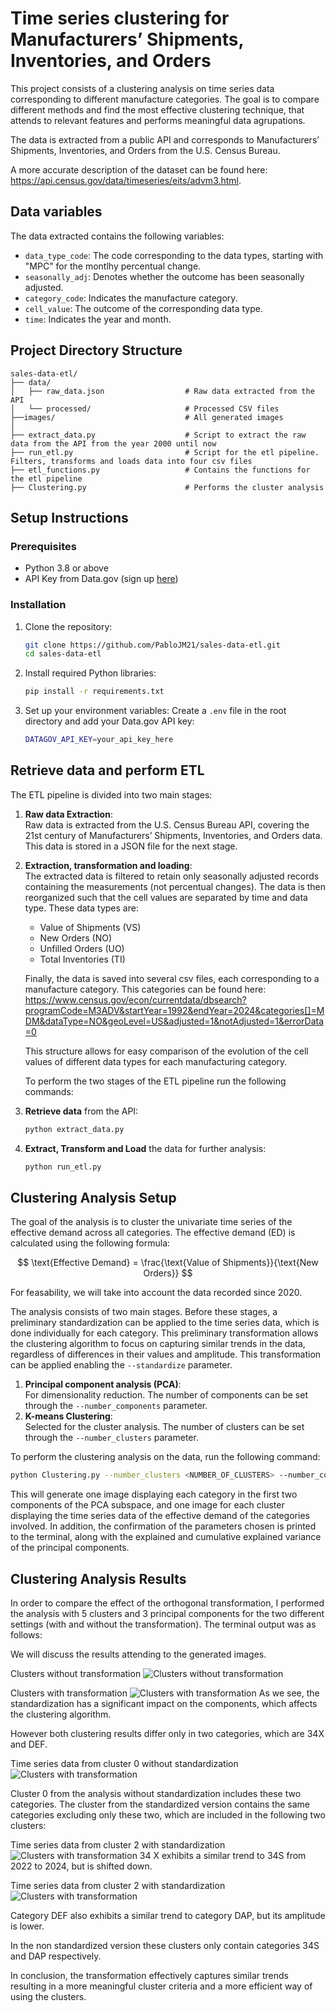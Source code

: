 # Time series clustering for Manufacturers’ Shipments, Inventories, and Orders

This project consists of a clustering analysis on time series data corresponding to different manufacture categories. The goal is to compare different methods and find the most effective clustering technique, that attends to relevant features and performs meaningful data agrupations.

The data is extracted from a public API and corresponds to Manufacturers’ Shipments, Inventories, and Orders from the U.S. Census Bureau. 

A more accurate description of the dataset can be found here: https://api.census.gov/data/timeseries/eits/advm3.html.



## Data variables

The data extracted contains the following variables:

- `data_type_code`: The code corresponding to the data types, starting with "MPC" for the montlhy percentual change.
- `seasonally_adj`: Denotes whether the outcome has been seasonally adjusted. 
- `category_code`: Indicates the manufacture category.
- `cell_value`: The outcome of the corresponding data type.
- `time`: Indicates the year and month. 






## Project Directory Structure

```plaintext
sales-data-etl/
├── data/
│   ├── raw_data.json                  # Raw data extracted from the API
│   └── processed/                     # Processed CSV files
├──images/                             # All generated images
│ 
├── extract_data.py                    # Script to extract the raw data from the API from the year 2000 until now
├── run_etl.py                         # Script for the etl pipeline. Filters, transforms and loads data into four csv files
├── etl_functions.py                   # Contains the functions for the etl pipeline
├── Clustering.py                      # Performs the cluster analysis
```

## Setup Instructions

### Prerequisites
- Python 3.8 or above
- API Key from Data.gov (sign up [here](https://api.data.gov/signup/))

### Installation
1. Clone the repository:
    ```bash
    git clone https://github.com/PabloJM21/sales-data-etl.git
    cd sales-data-etl
    ```

2. Install required Python libraries:
    ```bash
    pip install -r requirements.txt
    ```

3. Set up your environment variables:
    Create a `.env` file in the root directory and add your Data.gov API key:
    ```bash
    DATAGOV_API_KEY=your_api_key_here
    ```

## Retrieve data and perform ETL

The ETL pipeline is divided into two main stages:

1. **Raw data Extraction**:  
   Raw data is extracted from the U.S. Census Bureau API, covering the 21st century of Manufacturers’ Shipments, Inventories, and Orders data. This data is stored in a JSON file for the next stage.

2. **Extraction, transformation and loading**:  
   The extracted data is filtered to retain only seasonally adjusted records containing the measurements (not percentual changes). The data is then reorganized such that the cell values are separated by time and data type. These data types are:   
   - Value of Shipments (VS)  
   - New Orders (NO)  
   - Unfilled Orders (UO)  
   - Total Inventories (TI)
  
   Finally, the data is saved into several csv files, each corresponding to a manufacture category. This categories can be found here: https://www.census.gov/econ/currentdata/dbsearch?programCode=M3ADV&startYear=1992&endYear=2024&categories[]=MDM&dataType=NO&geoLevel=US&adjusted=1&notAdjusted=1&errorData=0

   This structure allows for easy comparison of the evolution of the cell values of different data types for each manufacturing category.

   To perform the two stages of the ETL pipeline run the following commands:

1. **Retrieve data** from the API:
    ```bash
    python extract_data.py
    ```

2. **Extract, Transform and Load** the data for further analysis:
    ```bash
    python run_etl.py
    ```

## Clustering Analysis Setup
The goal of the analysis is to cluster the univariate time series of the effective demand across all categories. The effective demand (ED) is calculated using the following formula:


$$
\text{Effective Demand} = \frac{\text{Value of Shipments}}{\text{New Orders}}
$$


For feasability, we will take into account the data recorded since 2020.

The analysis consists of two main stages. Before these stages, a preliminary standardization can be applied to the time series data, which is done individually for each category. This preliminary transformation allows the clustering algorithm to focus on capturing similar trends in the data, regardless of differences in their values and amplitude.
This transformation can be applied enabling the `--standardize` parameter.


1. **Principal component analysis (PCA)**:  
   For dimensionality reduction. The number of components can be set through the `--number_components` parameter.
2. **K-means Clustering**:  
   Selected for the cluster analysis. The number of clusters can be set through the `--number_clusters` parameter.


To perform the clustering analysis on the data, run the following command:

```bash
python Clustering.py --number_clusters <NUMBER_OF_CLUSTERS> --number_components <NUMBER_OF_COMPONENTS> --standardize
```
This will generate one image displaying each category in the first two components of the PCA subspace, and one image for each cluster displaying the time series data of the effective demand of the categories involved.
In addition, the confirmation of the parameters chosen is printed to the terminal, along with the explained and cumulative explained variance of the principal components.

## Clustering Analysis Results
In order to compare the effect of the orthogonal transformation, I performed the analysis with 5 clusters and 3 principal components for the two different settings (with and without the transformation). The terminal output was as follows:


We will discuss the results attending to the generated images.

Clusters without transformation
![Clusters without transformation](/images/ED_clusters.png)

Clusters with transformation
![Clusters with transformation](/images/ED_clusters_standardize.png)
As we see, the standardization has a significant impact on the components, which affects the clustering algorithm.

However both clustering results differ only in two categories, which are 34X and DEF. 

Time series data from cluster 0 without standardization
![Clusters with transformation](/images/ED_cluster0.png)

Cluster 0 from the analysis without standardization includes these two categories. The cluster from the standardized version contains the same categories excluding only these two, which are included in the following two clusters:

Time series data from cluster 2 with standardization
![Clusters with transformation](/images/ED_cluster2_standardize.png)
34 X exhibits a similar trend to 34S from 2022 to 2024, but is shifted down.

Time series data from cluster 2 with standardization
![Clusters with transformation](/images/ED_cluster3_standardize.png)

Category DEF also exhibits a similar trend to category DAP, but its amplitude is lower. 

In the non standardized version these clusters only contain categories 34S and DAP respectively.

In conclusion, the transformation effectively captures similar trends resulting in a more meaningful cluster criteria and a more efficient way of using the clusters.

